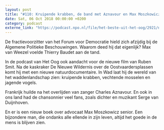 ```yaml
---
layout: post
title: "#110: Kruipende krabben, de band met Aznavour en Max Moszkowicz"
date: Sat, 06 Oct 2018 00:00:00 +0200
category: podcast
externe_link: "https://podcast.npo.nl/file/het-beste-uit-het-oog/2921/nporadio1_het-beste-uit-het-oog_20181006_110-kruipende-krabben-de-band-met-aznavour-en-max-moszkowicz.mp3"
---
```


De fractievoorzitter van het Forum voor Democratie hield zich afzijdig bij de Algemene Politieke Beschouwingen. Waarom deed hij dat eigenlijk? Max van Weezel voelde Thierry Baudet aan de tand.

In de podcast van Het Oog ook aandacht voor de nieuwe film van Ruben Smit. Na de kaskraker De Nieuwe Wildernis over de Oostvaardersplassen komt hij met een nieuwe natuurdocumentaire. In Wad laat hij de wereld van het waddenlandschap zien: kruipende krabben, vechtende mosselen en jagende vogels.

Frankrijk huilde na het overlijden van zanger Charles Aznavour. En ook in ons land had de chansonnier veel fans, zoals dichter en muzikant Serge van Duijnhoven.

En er is een nieuw boek over advocaat Max Moszkowicz senior. Een bijzondere man, die ondanks alle ellende in zijn leven, altijd het goede in de mens is blijven zien.
